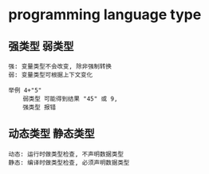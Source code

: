 # programming language type

## 强类型 弱类型

    强: 变量类型不会改变, 除非强制转换
    弱: 变量类型可根据上下文变化

    举例 4+"5"
        弱类型 可能得到结果 "45" 或 9, 
        强类型 报错

## 动态类型 静态类型

    动态: 运行时做类型检查, 不声明数据类型
    静态: 编译时做类型检查, 必须声明数据类型